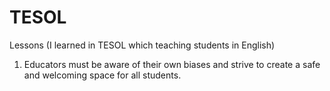 # TESOL


Lessons (I learned in TESOL which teaching students in English)
1. Educators must be aware of their own biases and strive to create a safe and welcoming space for all students.
